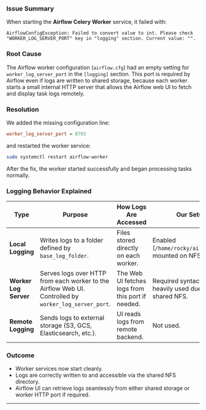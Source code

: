 ### **Issue Summary**

When starting the **Airflow Celery Worker** service, it failed with:

```
AirflowConfigException: Failed to convert value to int. Please check "WORKER_LOG_SERVER_PORT" key in "logging" section. Current value: "".
```

### **Root Cause**

The Airflow worker configuration (`airflow.cfg`) had an empty setting for
`worker_log_server_port` in the `[logging]` section.
This port is required by Airflow even if logs are written to shared storage, because each worker starts a small internal HTTP server that allows the Airflow web UI to fetch and display task logs remotely.

### **Resolution**

We added the missing configuration line:

```ini
worker_log_server_port = 8793
```

and restarted the worker service:

```bash
sudo systemctl restart airflow-worker
```

After the fix, the worker started successfully and began processing tasks normally.

### **Logging Behavior Explained**

| Type                  | Purpose                                                                                               | How Logs Are Accessed                             | Our Setup                                                   |
| --------------------- | ----------------------------------------------------------------------------------------------------- | ------------------------------------------------- | ----------------------------------------------------------- |
| **Local Logging**     | Writes logs to a folder defined by `base_log_folder`.                                                 | Files stored directly on each worker.             | Enabled (`/home/rocky/airflow/logs` mounted on NFS).        |
| **Worker Log Server** | Serves logs over HTTP from each worker to the Airflow Web UI. Controlled by `worker_log_server_port`. | The Web UI fetches logs from this port if needed. | Required syntactically; not heavily used due to shared NFS. |
| **Remote Logging**    | Sends logs to external storage (S3, GCS, Elasticsearch, etc.).                                        | UI reads logs from remote backend.                | Not used.                                                   |

### **Outcome**

* Worker services now start cleanly.
* Logs are correctly written to and accessible via the shared NFS directory.
* Airflow UI can retrieve logs seamlessly from either shared storage or worker HTTP port if required.

---

